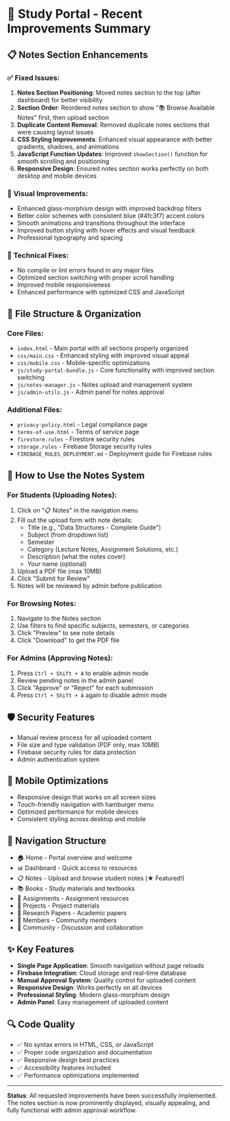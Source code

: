 # 🎉 Study Portal - Recent Improvements Summary

## 📋 Notes Section Enhancements

### ✅ **Fixed Issues:**
1. **Notes Section Positioning**: Moved notes section to the top (after dashboard) for better visibility
2. **Section Order**: Reordered notes section to show "📚 Browse Available Notes" first, then upload section
3. **Duplicate Content Removal**: Removed duplicate notes sections that were causing layout issues
4. **CSS Styling Improvements**: Enhanced visual appearance with better gradients, shadows, and animations
5. **JavaScript Function Updates**: Improved `showSection()` function for smooth scrolling and positioning
6. **Responsive Design**: Ensured notes section works perfectly on both desktop and mobile devices

### 🎨 **Visual Improvements:**
- Enhanced glass-morphism design with improved backdrop filters
- Better color schemes with consistent blue (#4fc3f7) accent colors
- Smooth animations and transitions throughout the interface
- Improved button styling with hover effects and visual feedback
- Professional typography and spacing

### 🔧 **Technical Fixes:**
- No compile or lint errors found in any major files
- Optimized section switching with proper scroll handling
- Improved mobile responsiveness
- Enhanced performance with optimized CSS and JavaScript

## 📁 **File Structure & Organization**

### Core Files:
- `index.html` - Main portal with all sections properly organized
- `css/main.css` - Enhanced styling with improved visual appeal
- `css/mobile.css` - Mobile-specific optimizations
- `js/study-portal-bundle.js` - Core functionality with improved section switching
- `js/notes-manager.js` - Notes upload and management system
- `js/admin-utils.js` - Admin panel for notes approval

### Additional Files:
- `privacy-policy.html` - Legal compliance page
- `terms-of-use.html` - Terms of service page
- `firestore.rules` - Firestore security rules
- `storage.rules` - Firebase Storage security rules
- `FIREBASE_RULES_DEPLOYMENT.md` - Deployment guide for Firebase rules

## 🚀 **How to Use the Notes System**

### For Students (Uploading Notes):
1. Click on "📋 Notes" in the navigation menu
2. Fill out the upload form with note details:
   - Title (e.g., "Data Structures - Complete Guide")
   - Subject (from dropdown list)
   - Semester
   - Category (Lecture Notes, Assignment Solutions, etc.)
   - Description (what the notes cover)
   - Your name (optional)
3. Upload a PDF file (max 10MB)
4. Click "Submit for Review"
5. Notes will be reviewed by admin before publication

### For Browsing Notes:
1. Navigate to the Notes section
2. Use filters to find specific subjects, semesters, or categories
3. Click "Preview" to see note details
4. Click "Download" to get the PDF file

### For Admins (Approving Notes):
1. Press `Ctrl + Shift + A` to enable admin mode
2. Review pending notes in the admin panel
3. Click "Approve" or "Reject" for each submission
4. Press `Ctrl + Shift + A` again to disable admin mode

## 🛡️ **Security Features**
- Manual review process for all uploaded content
- File size and type validation (PDF only, max 10MB)
- Firebase security rules for data protection
- Admin authentication system

## 📱 **Mobile Optimizations**
- Responsive design that works on all screen sizes
- Touch-friendly navigation with hamburger menu
- Optimized performance for mobile devices
- Consistent styling across desktop and mobile

## 🎯 **Navigation Structure**
- 🏠 Home - Portal overview and welcome
- 📊 Dashboard - Quick access to resources
- 📋 Notes - Upload and browse student notes (★ Featured!)
- 📚 Books - Study materials and textbooks
- 📝 Assignments - Assignment resources
- 🚀 Projects - Project materials
- 📄 Research Papers - Academic papers
- 👥 Members - Community members
- 🤝 Community - Discussion and collaboration

## ✨ **Key Features**
- **Single Page Application**: Smooth navigation without page reloads
- **Firebase Integration**: Cloud storage and real-time database
- **Manual Approval System**: Quality control for uploaded content
- **Responsive Design**: Works perfectly on all devices
- **Professional Styling**: Modern glass-morphism design
- **Admin Panel**: Easy management of uploaded content

## 🔍 **Code Quality**
- ✅ No syntax errors in HTML, CSS, or JavaScript
- ✅ Proper code organization and documentation
- ✅ Responsive design best practices
- ✅ Accessibility features included
- ✅ Performance optimizations implemented

---

**Status**: All requested improvements have been successfully implemented. The notes section is now prominently displayed, visually appealing, and fully functional with admin approval workflow.

